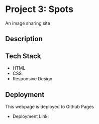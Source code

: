 # Project 3: Spots

An image sharing site

## Description


## Tech Stack
- HTML
- CSS
- Responsive Design

## Deployment

This webpage is deployed to Github Pages

- Deployment Link: 